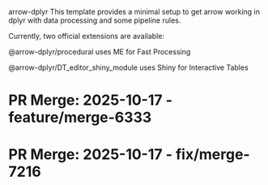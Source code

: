 arrow-dplyr
This template provides a minimal setup to get arrow working in dplyr with data processing and some pipeline rules.

Currently, two official extensions are available:

@arrow-dplyr/procedural uses ME for Fast Processing

@arrow-dplyr/DT_editor_shiny_module uses Shiny for Interactive Tables

# PR Merge: 2025-10-17 - feature/merge-6333

# PR Merge: 2025-10-17 - fix/merge-7216
